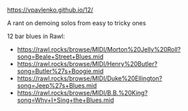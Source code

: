 https://vpavlenko.github.io/12/

A rant on demoing solos from easy to tricky ones



12 bar blues in Rawl:
- https://rawl.rocks/browse/MIDI/Morton%20Jelly%20Roll?song=Beale+Street+Blues.mid
- https://rawl.rocks/browse/MIDI/Henry%20Butler?song=Butler%27s+Boogie.mid
- https://rawl.rocks/browse/MIDI/Duke%20Ellington?song=Jeep%27s+Blues.mid
- https://rawl.rocks/browse/MIDI/B.B.%20King?song=Why+I+Sing+the+Blues.mid
